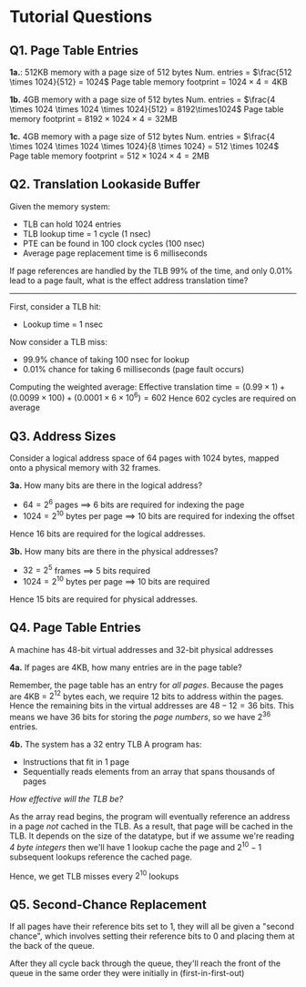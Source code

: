 
# Tutorial Questions
## Q1. Page Table Entries

**1a.**: $512$KB memory with a page size of $512$ bytes
Num. entries = $\frac{512 \times 1024}{512} = 1024$
Page table memory footprint = $1024 \times 4 = 4$KB

**1b.** $4$GB memory with a page size of $512$ bytes
Num. entries = $\frac{4 \times 1024 \times 1024 \times 1024}{512} = 8192\times1024$ 
Page table memory footprint = $8192 \times 1024 \times 4 = 32$MB

**1c.** 4GB memory with a page size of $512$ bytes
Num. entries = $\frac{4 \times 1024 \times 1024 \times 1024}{8 \times 1024} = 512 \times 1024$
Page table memory footprint = $512 \times 1024 \times 4 = 2$MB


## Q2. Translation Lookaside Buffer
Given the memory system:
- TLB can hold 1024 entries
- TLB lookup time = 1 cycle (1 nsec)
- PTE can be found in 100 clock cycles (100 nsec)
- Average page replacement time is 6 milliseconds

If page references are handled by the TLB 99% of the time, and only 0.01% lead to a page fault, what is the effect address translation time?

---

First, consider a TLB hit:
- Lookup time = 1 nsec

Now consider a TLB miss:
- 99.9% chance of taking 100 nsec for lookup 
- 0.01% chance for taking 6 milliseconds (page fault occurs)

Computing the weighted average:
$\text{Effective translation time} = (0.99\times1) + (0.0099\times100) + (0.0001\times6\times10^6) = 602$ 
Hence 602 cycles are required on average


## Q3. Address Sizes
Consider a logical address space of $64$ pages with $1024$ bytes, mapped onto a physical memory with $32$ frames.

**3a.** How many bits are there in the logical address?
- $64 = 2^6$ pages $\implies$ $6$ bits are required for indexing the page
- $1024 = 2^{10}$ bytes per page $\implies$ $10$ bits are required for indexing the offset

Hence $16$ bits are required for the logical addresses.


**3b.** How many bits are there in the physical addresses?
- $32 = 2^5$ frames $\implies$ $5$ bits required
- $1024=2^{10}$ bytes per page $\implies$ 10 bits are required

Hence $15$ bits are required for physical addresses.


## Q4. Page Table Entries
A machine has 48-bit virtual addresses and 32-bit physical addresses


**4a.** If pages are 4KB, how many entries are in the page table?

Remember, the page table has an entry for *all pages*. Because the pages are $4$KB = $2^{12}$ bytes each, we require $12$ bits to address within the pages. Hence the remaining bits in the virtual addresses are $48-12=36$ bits. This means we have $36$ bits for storing the *page numbers*, so we have $2^{36}$ entries. 



**4b.** 
The system has a 32 entry TLB
A program has:
- Instructions that fit in 1 page
- Sequentially reads elements from an array that spans thousands of pages

*How effective will the TLB be?*

As the array read begins, the program will eventually reference an address in a page *not* cached in the TLB. As a result, that page will be cached in the TLB. It depends on the size of the datatype, but if we assume we're reading *4 byte integers* then we'll have 1 lookup cache the page and $2^{10}-1$  subsequent lookups reference the cached page.

Hence, we get TLB misses every $2^{10}$ lookups



## Q5. Second-Chance Replacement

If all pages have their reference bits set to 1, they will all be given a "second chance", which involves setting their reference bits to 0 and placing them at the back of the queue.

After they all cycle back through the queue, they'll reach the front of the queue in the same order they were initially in (first-in-first-out)




